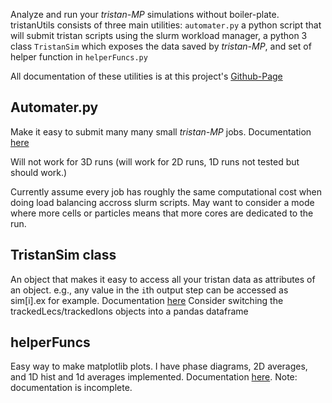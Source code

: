 Analyze and run your *tristan-MP* simulations without boiler-plate. tristanUtils consists of three main utilities: `automater.py` a python script that will submit tristan scripts using the slurm workload manager, a python 3 class `TristanSim` which exposes the data saved by *tristan-MP*, and set of helper function in `helperFuncs.py`

All documentation of these utilities is at this project's [Github-Page](https://pcrumley.github.io/tristanUtils)

## Automater.py
Make it easy to submit many many small *tristan-MP* jobs. Documentation [here](https://pcrumley.github.io/tristanUtils/automater.html)

Will not work for 3D runs (will work for 2D runs, 1D runs not tested but should work.)

Currently assume every job has roughly the same computational cost when doing load balancing accross slurm scripts. May want to consider a mode where more cells or particles means that more cores are dedicated to the run.


## TristanSim class
An object that makes it easy to access all your tristan data as attributes of an object. e.g., any value in the `i`th output step can be accessed as sim[i].ex for example. Documentation [here](https://pcrumley.github.io/tristanUtils/tristanSim.html)
Consider switching the trackedLecs/trackedIons objects into a pandas dataframe

## helperFuncs
Easy way to make matplotlib plots. I have phase diagrams, 2D averages, and 1D hist and 1d averages implemented. Documentation  [here](https://pcrumley.github.io/tristanUtils/helperFunc.html). Note: documentation is incomplete.
